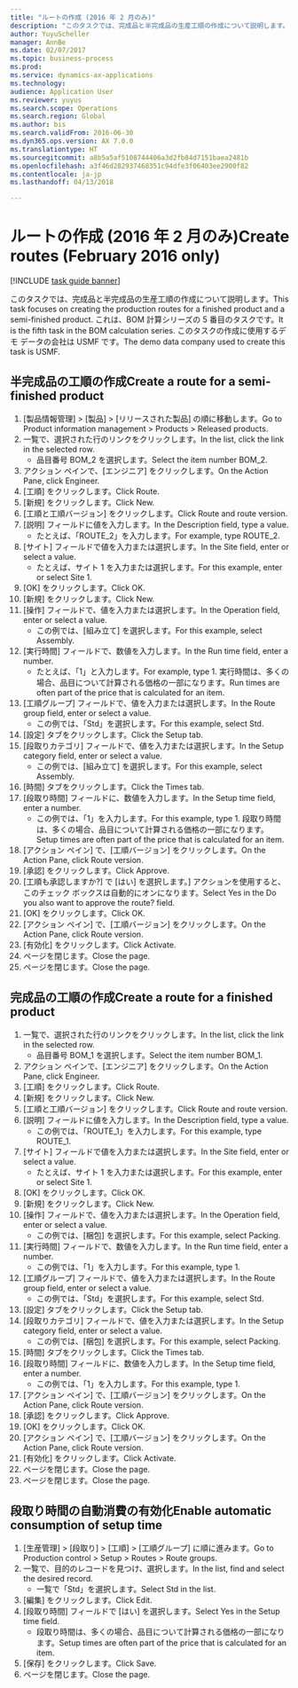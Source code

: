 ```yaml
--- 
title: "ルートの作成 (2016 年 2 月のみ)"
description: "このタスクでは、完成品と半完成品の生産工順の作成について説明します。"
author: YuyuScheller
manager: AnnBe
ms.date: 02/07/2017
ms.topic: business-process
ms.prod: 
ms.service: dynamics-ax-applications
ms.technology: 
audience: Application User
ms.reviewer: yuyus
ms.search.scope: Operations
ms.search.region: Global
ms.author: bis
ms.search.validFrom: 2016-06-30
ms.dyn365.ops.version: AX 7.0.0
ms.translationtype: HT
ms.sourcegitcommit: a8b5a5af5108744406a3d2fb84d7151baea2481b
ms.openlocfilehash: a3f46d282937468351c94dfe3f06403ee2900f82
ms.contentlocale: ja-jp
ms.lasthandoff: 04/13/2018

---
```

# <a name="create-routes-february-2016-only"></a><span data-ttu-id="bafa1-103">ルートの作成 (2016 年 2 月のみ)</span><span class="sxs-lookup"><span data-stu-id="bafa1-103">Create routes (February 2016 only)</span></span>

[!INCLUDE [task guide banner](../../includes/task-guide-banner.md)]

<span data-ttu-id="bafa1-104">このタスクでは、完成品と半完成品の生産工順の作成について説明します。</span><span class="sxs-lookup"><span data-stu-id="bafa1-104">This task focuses on creating the production routes for a finished product and a semi-finished product.</span></span> <span data-ttu-id="bafa1-105">これは、BOM 計算シリーズの 5 番目のタスクです。</span><span class="sxs-lookup"><span data-stu-id="bafa1-105">It is the fifth task in the BOM calculation series.</span></span> <span data-ttu-id="bafa1-106">このタスクの作成に使用するデモ データの会社は USMF です。</span><span class="sxs-lookup"><span data-stu-id="bafa1-106">The demo data company used to create this task is USMF.</span></span>


## <a name="create-a-route-for-a-semi-finished-product"></a><span data-ttu-id="bafa1-107">半完成品の工順の作成</span><span class="sxs-lookup"><span data-stu-id="bafa1-107">Create a route for a semi-finished product</span></span>
1. <span data-ttu-id="bafa1-108">[製品情報管理] > [製品] > [リリースされた製品] の順に移動します。</span><span class="sxs-lookup"><span data-stu-id="bafa1-108">Go to Product information management > Products > Released products.</span></span>
2. <span data-ttu-id="bafa1-109">一覧で、選択された行のリンクをクリックします。</span><span class="sxs-lookup"><span data-stu-id="bafa1-109">In the list, click the link in the selected row.</span></span>
    * <span data-ttu-id="bafa1-110">品目番号 BOM_2 を選択します。</span><span class="sxs-lookup"><span data-stu-id="bafa1-110">Select the item number BOM_2.</span></span>  
3. <span data-ttu-id="bafa1-111">アクション ペインで、[エンジニア] をクリックします。</span><span class="sxs-lookup"><span data-stu-id="bafa1-111">On the Action Pane, click Engineer.</span></span>
4. <span data-ttu-id="bafa1-112">[工順] をクリックします。</span><span class="sxs-lookup"><span data-stu-id="bafa1-112">Click Route.</span></span>
5. <span data-ttu-id="bafa1-113">[新規] をクリックします。</span><span class="sxs-lookup"><span data-stu-id="bafa1-113">Click New.</span></span>
6. <span data-ttu-id="bafa1-114">[工順と工順バージョン] をクリックします。</span><span class="sxs-lookup"><span data-stu-id="bafa1-114">Click Route and route version.</span></span>
7. <span data-ttu-id="bafa1-115">[説明] フィールドに値を入力します。</span><span class="sxs-lookup"><span data-stu-id="bafa1-115">In the Description field, type a value.</span></span>
    * <span data-ttu-id="bafa1-116">たとえば、「ROUTE_2」を入力します。</span><span class="sxs-lookup"><span data-stu-id="bafa1-116">For example, type ROUTE_2.</span></span>  
8. <span data-ttu-id="bafa1-117">[サイト] フィールドで値を入力または選択します。</span><span class="sxs-lookup"><span data-stu-id="bafa1-117">In the Site field, enter or select a value.</span></span>
    * <span data-ttu-id="bafa1-118">たとえば、サイト 1 を入力または選択します。</span><span class="sxs-lookup"><span data-stu-id="bafa1-118">For this example, enter or select Site 1.</span></span>  
9. <span data-ttu-id="bafa1-119">[OK] をクリックします。</span><span class="sxs-lookup"><span data-stu-id="bafa1-119">Click OK.</span></span>
10. <span data-ttu-id="bafa1-120">[新規] をクリックします。</span><span class="sxs-lookup"><span data-stu-id="bafa1-120">Click New.</span></span>
11. <span data-ttu-id="bafa1-121">[操作] フィールドで、値を入力または選択します。</span><span class="sxs-lookup"><span data-stu-id="bafa1-121">In the Operation field, enter or select a value.</span></span>
    * <span data-ttu-id="bafa1-122">この例では、[組み立て] を選択します。</span><span class="sxs-lookup"><span data-stu-id="bafa1-122">For this example, select Assembly.</span></span>  
12. <span data-ttu-id="bafa1-123">[実行時間] フィールドで、数値を入力します。</span><span class="sxs-lookup"><span data-stu-id="bafa1-123">In the Run time field, enter a number.</span></span>
    * <span data-ttu-id="bafa1-124">たとえば、「1」と入力します。</span><span class="sxs-lookup"><span data-stu-id="bafa1-124">For example, type 1.</span></span> <span data-ttu-id="bafa1-125">実行時間は、多くの場合、品目について計算される価格の一部になります。</span><span class="sxs-lookup"><span data-stu-id="bafa1-125">Run times are often part of the price that is calculated for an item.</span></span>  
13. <span data-ttu-id="bafa1-126">[工順グループ] フィールドで、値を入力または選択します。</span><span class="sxs-lookup"><span data-stu-id="bafa1-126">In the Route group field, enter or select a value.</span></span>
    * <span data-ttu-id="bafa1-127">この例では、「Std」を選択します。</span><span class="sxs-lookup"><span data-stu-id="bafa1-127">For this example, select Std.</span></span>  
14. <span data-ttu-id="bafa1-128">[設定] タブをクリックします。</span><span class="sxs-lookup"><span data-stu-id="bafa1-128">Click the Setup tab.</span></span>
15. <span data-ttu-id="bafa1-129">[段取りカテゴリ] フィールドで、値を入力または選択します。</span><span class="sxs-lookup"><span data-stu-id="bafa1-129">In the Setup category field, enter or select a value.</span></span>
    * <span data-ttu-id="bafa1-130">この例では、[組み立て] を選択します。</span><span class="sxs-lookup"><span data-stu-id="bafa1-130">For this example, select Assembly.</span></span>  
16. <span data-ttu-id="bafa1-131">[時間] タブをクリックします。</span><span class="sxs-lookup"><span data-stu-id="bafa1-131">Click the Times tab.</span></span>
17. <span data-ttu-id="bafa1-132">[段取り時間] フィールドに、数値を入力します。</span><span class="sxs-lookup"><span data-stu-id="bafa1-132">In the Setup time field, enter a number.</span></span>
    * <span data-ttu-id="bafa1-133">この例では、「1」を入力します。</span><span class="sxs-lookup"><span data-stu-id="bafa1-133">For this example, type 1.</span></span> <span data-ttu-id="bafa1-134">段取り時間は、多くの場合、品目について計算される価格の一部になります。</span><span class="sxs-lookup"><span data-stu-id="bafa1-134">Setup times are often part of the price that is calculated for an item.</span></span>  
18. <span data-ttu-id="bafa1-135">[アクション ペイン] で、[工順バージョン] をクリックします。</span><span class="sxs-lookup"><span data-stu-id="bafa1-135">On the Action Pane, click Route version.</span></span>
19. <span data-ttu-id="bafa1-136">[承認] をクリックします。</span><span class="sxs-lookup"><span data-stu-id="bafa1-136">Click Approve.</span></span>
20. <span data-ttu-id="bafa1-137">[工順も承認しますか?] で [はい] を選択します。] アクションを使用すると、このチェック ボックスは自動的にオンになります。</span><span class="sxs-lookup"><span data-stu-id="bafa1-137">Select Yes in the Do you also want to approve the route? field.</span></span>
21. <span data-ttu-id="bafa1-138">[OK] をクリックします。</span><span class="sxs-lookup"><span data-stu-id="bafa1-138">Click OK.</span></span>
22. <span data-ttu-id="bafa1-139">[アクション ペイン] で、[工順バージョン] をクリックします。</span><span class="sxs-lookup"><span data-stu-id="bafa1-139">On the Action Pane, click Route version.</span></span>
23. <span data-ttu-id="bafa1-140">[有効化] をクリックします。</span><span class="sxs-lookup"><span data-stu-id="bafa1-140">Click Activate.</span></span>
24. <span data-ttu-id="bafa1-141">ページを閉じます。</span><span class="sxs-lookup"><span data-stu-id="bafa1-141">Close the page.</span></span>
25. <span data-ttu-id="bafa1-142">ページを閉じます。</span><span class="sxs-lookup"><span data-stu-id="bafa1-142">Close the page.</span></span>

## <a name="create-a-route-for-a-finished-product"></a><span data-ttu-id="bafa1-143">完成品の工順の作成</span><span class="sxs-lookup"><span data-stu-id="bafa1-143">Create a route for a finished product</span></span>
1. <span data-ttu-id="bafa1-144">一覧で、選択された行のリンクをクリックします。</span><span class="sxs-lookup"><span data-stu-id="bafa1-144">In the list, click the link in the selected row.</span></span>
    * <span data-ttu-id="bafa1-145">品目番号 BOM_1 を選択します。</span><span class="sxs-lookup"><span data-stu-id="bafa1-145">Select the item number BOM_1.</span></span>  
2. <span data-ttu-id="bafa1-146">アクション ペインで、[エンジニア] をクリックします。</span><span class="sxs-lookup"><span data-stu-id="bafa1-146">On the Action Pane, click Engineer.</span></span>
3. <span data-ttu-id="bafa1-147">[工順] をクリックします。</span><span class="sxs-lookup"><span data-stu-id="bafa1-147">Click Route.</span></span>
4. <span data-ttu-id="bafa1-148">[新規] をクリックします。</span><span class="sxs-lookup"><span data-stu-id="bafa1-148">Click New.</span></span>
5. <span data-ttu-id="bafa1-149">[工順と工順バージョン] をクリックします。</span><span class="sxs-lookup"><span data-stu-id="bafa1-149">Click Route and route version.</span></span>
6. <span data-ttu-id="bafa1-150">[説明] フィールドに値を入力します。</span><span class="sxs-lookup"><span data-stu-id="bafa1-150">In the Description field, type a value.</span></span>
    * <span data-ttu-id="bafa1-151">この例では、「ROUTE_1」を入力します。</span><span class="sxs-lookup"><span data-stu-id="bafa1-151">For this example, type ROUTE_1.</span></span>  
7. <span data-ttu-id="bafa1-152">[サイト] フィールドで値を入力または選択します。</span><span class="sxs-lookup"><span data-stu-id="bafa1-152">In the Site field, enter or select a value.</span></span>
    * <span data-ttu-id="bafa1-153">たとえば、サイト 1 を入力または選択します。</span><span class="sxs-lookup"><span data-stu-id="bafa1-153">For this example, enter or select Site 1.</span></span>  
8. <span data-ttu-id="bafa1-154">[OK] をクリックします。</span><span class="sxs-lookup"><span data-stu-id="bafa1-154">Click OK.</span></span>
9. <span data-ttu-id="bafa1-155">[新規] をクリックします。</span><span class="sxs-lookup"><span data-stu-id="bafa1-155">Click New.</span></span>
10. <span data-ttu-id="bafa1-156">[操作] フィールドで、値を入力または選択します。</span><span class="sxs-lookup"><span data-stu-id="bafa1-156">In the Operation field, enter or select a value.</span></span>
    * <span data-ttu-id="bafa1-157">この例では、[梱包] を選択します。</span><span class="sxs-lookup"><span data-stu-id="bafa1-157">For this example, select Packing.</span></span>  
11. <span data-ttu-id="bafa1-158">[実行時間] フィールドで、数値を入力します。</span><span class="sxs-lookup"><span data-stu-id="bafa1-158">In the Run time field, enter a number.</span></span>
    * <span data-ttu-id="bafa1-159">この例では、「1」を入力します。</span><span class="sxs-lookup"><span data-stu-id="bafa1-159">For this example, type 1.</span></span>  
12. <span data-ttu-id="bafa1-160">[工順グループ] フィールドで、値を入力または選択します。</span><span class="sxs-lookup"><span data-stu-id="bafa1-160">In the Route group field, enter or select a value.</span></span>
    * <span data-ttu-id="bafa1-161">この例では、「Std」を選択します。</span><span class="sxs-lookup"><span data-stu-id="bafa1-161">For this example, select Std.</span></span>  
13. <span data-ttu-id="bafa1-162">[設定] タブをクリックします。</span><span class="sxs-lookup"><span data-stu-id="bafa1-162">Click the Setup tab.</span></span>
14. <span data-ttu-id="bafa1-163">[段取りカテゴリ] フィールドで、値を入力または選択します。</span><span class="sxs-lookup"><span data-stu-id="bafa1-163">In the Setup category field, enter or select a value.</span></span>
    * <span data-ttu-id="bafa1-164">この例では、[梱包] を選択します。</span><span class="sxs-lookup"><span data-stu-id="bafa1-164">For this example, select Packing.</span></span>  
15. <span data-ttu-id="bafa1-165">[時間] タブをクリックします。</span><span class="sxs-lookup"><span data-stu-id="bafa1-165">Click the Times tab.</span></span>
16. <span data-ttu-id="bafa1-166">[段取り時間] フィールドに、数値を入力します。</span><span class="sxs-lookup"><span data-stu-id="bafa1-166">In the Setup time field, enter a number.</span></span>
    * <span data-ttu-id="bafa1-167">この例では、「1」を入力します。</span><span class="sxs-lookup"><span data-stu-id="bafa1-167">For this example, type 1.</span></span>  
17. <span data-ttu-id="bafa1-168">[アクション ペイン] で、[工順バージョン] をクリックします。</span><span class="sxs-lookup"><span data-stu-id="bafa1-168">On the Action Pane, click Route version.</span></span>
18. <span data-ttu-id="bafa1-169">[承認] をクリックします。</span><span class="sxs-lookup"><span data-stu-id="bafa1-169">Click Approve.</span></span>
19. <span data-ttu-id="bafa1-170">[OK] をクリックします。</span><span class="sxs-lookup"><span data-stu-id="bafa1-170">Click OK.</span></span>
20. <span data-ttu-id="bafa1-171">[アクション ペイン] で、[工順バージョン] をクリックします。</span><span class="sxs-lookup"><span data-stu-id="bafa1-171">On the Action Pane, click Route version.</span></span>
21. <span data-ttu-id="bafa1-172">[有効化] をクリックします。</span><span class="sxs-lookup"><span data-stu-id="bafa1-172">Click Activate.</span></span>
22. <span data-ttu-id="bafa1-173">ページを閉じます。</span><span class="sxs-lookup"><span data-stu-id="bafa1-173">Close the page.</span></span>
23. <span data-ttu-id="bafa1-174">ページを閉じます。</span><span class="sxs-lookup"><span data-stu-id="bafa1-174">Close the page.</span></span>

## <a name="enable-automatic-consumption-of-setup-time"></a><span data-ttu-id="bafa1-175">段取り時間の自動消費の有効化</span><span class="sxs-lookup"><span data-stu-id="bafa1-175">Enable automatic consumption of setup time</span></span>
1. <span data-ttu-id="bafa1-176">[生産管理] > [段取り] > [工順] > [工順グループ] に順に進みます。</span><span class="sxs-lookup"><span data-stu-id="bafa1-176">Go to Production control > Setup > Routes > Route groups.</span></span>
2. <span data-ttu-id="bafa1-177">一覧で、目的のレコードを見つけ、選択します。</span><span class="sxs-lookup"><span data-stu-id="bafa1-177">In the list, find and select the desired record.</span></span>
    * <span data-ttu-id="bafa1-178">一覧で「Std」を選択します。</span><span class="sxs-lookup"><span data-stu-id="bafa1-178">Select Std in the list.</span></span>  
3. <span data-ttu-id="bafa1-179">[編集] をクリックします。</span><span class="sxs-lookup"><span data-stu-id="bafa1-179">Click Edit.</span></span>
4. <span data-ttu-id="bafa1-180">[段取り時間] フィールドで [はい] を選択します。</span><span class="sxs-lookup"><span data-stu-id="bafa1-180">Select Yes in the Setup time field.</span></span>
    * <span data-ttu-id="bafa1-181">段取り時間は、多くの場合、品目について計算される価格の一部になります。</span><span class="sxs-lookup"><span data-stu-id="bafa1-181">Setup times are often part of the price that is calculated for an item.</span></span>  
5. <span data-ttu-id="bafa1-182">[保存] をクリックします。</span><span class="sxs-lookup"><span data-stu-id="bafa1-182">Click Save.</span></span>
6. <span data-ttu-id="bafa1-183">ページを閉じます。</span><span class="sxs-lookup"><span data-stu-id="bafa1-183">Close the page.</span></span>


